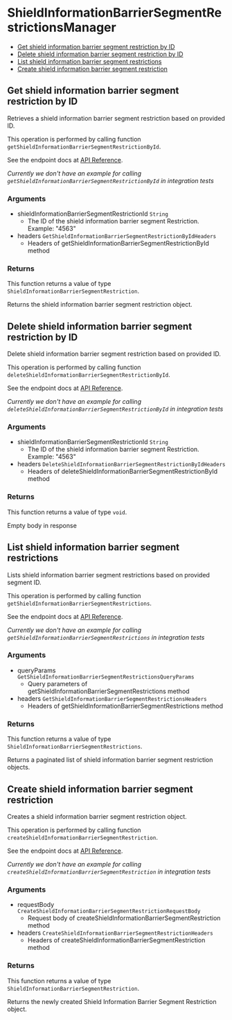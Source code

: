 # ShieldInformationBarrierSegmentRestrictionsManager


- [Get shield information barrier segment restriction by ID](#get-shield-information-barrier-segment-restriction-by-id)
- [Delete shield information barrier segment restriction by ID](#delete-shield-information-barrier-segment-restriction-by-id)
- [List shield information barrier segment restrictions](#list-shield-information-barrier-segment-restrictions)
- [Create shield information barrier segment restriction](#create-shield-information-barrier-segment-restriction)

## Get shield information barrier segment restriction by ID

Retrieves a shield information barrier segment
restriction based on provided ID.

This operation is performed by calling function `getShieldInformationBarrierSegmentRestrictionById`.

See the endpoint docs at
[API Reference](https://developer.box.com/reference/get-shield-information-barrier-segment-restrictions-id/).

*Currently we don't have an example for calling `getShieldInformationBarrierSegmentRestrictionById` in integration tests*

### Arguments

- shieldInformationBarrierSegmentRestrictionId `String`
  - The ID of the shield information barrier segment Restriction. Example: "4563"
- headers `GetShieldInformationBarrierSegmentRestrictionByIdHeaders`
  - Headers of getShieldInformationBarrierSegmentRestrictionById method


### Returns

This function returns a value of type `ShieldInformationBarrierSegmentRestriction`.

Returns the shield information barrier segment
restriction object.


## Delete shield information barrier segment restriction by ID

Delete shield information barrier segment restriction
based on provided ID.

This operation is performed by calling function `deleteShieldInformationBarrierSegmentRestrictionById`.

See the endpoint docs at
[API Reference](https://developer.box.com/reference/delete-shield-information-barrier-segment-restrictions-id/).

*Currently we don't have an example for calling `deleteShieldInformationBarrierSegmentRestrictionById` in integration tests*

### Arguments

- shieldInformationBarrierSegmentRestrictionId `String`
  - The ID of the shield information barrier segment Restriction. Example: "4563"
- headers `DeleteShieldInformationBarrierSegmentRestrictionByIdHeaders`
  - Headers of deleteShieldInformationBarrierSegmentRestrictionById method


### Returns

This function returns a value of type `void`.

Empty body in response


## List shield information barrier segment restrictions

Lists shield information barrier segment restrictions
based on provided segment ID.

This operation is performed by calling function `getShieldInformationBarrierSegmentRestrictions`.

See the endpoint docs at
[API Reference](https://developer.box.com/reference/get-shield-information-barrier-segment-restrictions/).

*Currently we don't have an example for calling `getShieldInformationBarrierSegmentRestrictions` in integration tests*

### Arguments

- queryParams `GetShieldInformationBarrierSegmentRestrictionsQueryParams`
  - Query parameters of getShieldInformationBarrierSegmentRestrictions method
- headers `GetShieldInformationBarrierSegmentRestrictionsHeaders`
  - Headers of getShieldInformationBarrierSegmentRestrictions method


### Returns

This function returns a value of type `ShieldInformationBarrierSegmentRestrictions`.

Returns a paginated list of
shield information barrier segment restriction objects.


## Create shield information barrier segment restriction

Creates a shield information barrier
segment restriction object.

This operation is performed by calling function `createShieldInformationBarrierSegmentRestriction`.

See the endpoint docs at
[API Reference](https://developer.box.com/reference/post-shield-information-barrier-segment-restrictions/).

*Currently we don't have an example for calling `createShieldInformationBarrierSegmentRestriction` in integration tests*

### Arguments

- requestBody `CreateShieldInformationBarrierSegmentRestrictionRequestBody`
  - Request body of createShieldInformationBarrierSegmentRestriction method
- headers `CreateShieldInformationBarrierSegmentRestrictionHeaders`
  - Headers of createShieldInformationBarrierSegmentRestriction method


### Returns

This function returns a value of type `ShieldInformationBarrierSegmentRestriction`.

Returns the newly created Shield
Information Barrier Segment Restriction object.


